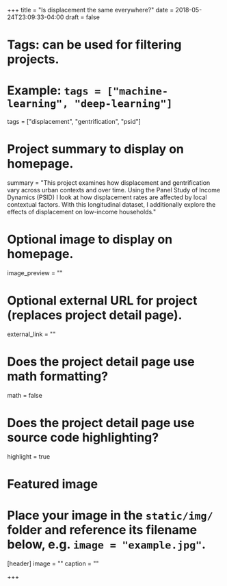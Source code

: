+++
title = "Is displacement the same everywhere?"
date = 2018-05-24T23:09:33-04:00
draft = false

# Tags: can be used for filtering projects.
# Example: `tags = ["machine-learning", "deep-learning"]`
tags = ["displacement", "gentrification", "psid"]

# Project summary to display on homepage.
summary = "This project examines how displacement and gentrification vary across urban contexts and over time. Using the Panel Study of Income Dynamics (PSID) I look at how displacement rates are affected by local contextual factors. With this longitudinal dataset, I additionally explore the effects of displacement on low-income households."

# Optional image to display on homepage.
image_preview = ""

# Optional external URL for project (replaces project detail page).
external_link = ""

# Does the project detail page use math formatting?
math = false

# Does the project detail page use source code highlighting?
highlight = true

# Featured image
# Place your image in the `static/img/` folder and reference its filename below, e.g. `image = "example.jpg"`.
[header]
image = ""
caption = ""

+++
